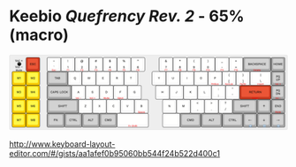 # Keebio _Quefrency Rev. 2_ - 65% (macro)

![Keebio Quefrency Rev. 2 - 65% layout with macro section](images/keebio-quefrency-rev2-65-macro.png)

<http://www.keyboard-layout-editor.com/#/gists/aa1afef0b95060bb544f24b522d400c1>
